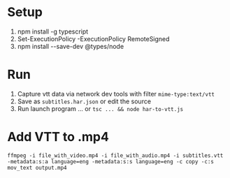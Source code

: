 # Setup
1. npm install -g typescript
1. Set-ExecutionPolicy -ExecutionPolicy RemoteSigned
1. npm install --save-dev @types/node

# Run
1. Capture vtt data via network dev tools with filter `mime-type:text/vtt`
1. Save as `subtitles.har.json` or edit the source
1. Run launch program ... or `tsc ... && node har-to-vtt.js`

# Add VTT to .mp4
    ffmpeg -i file_with_video.mp4 -i file_with_audio.mp4 -i subtitles.vtt -metadata:s:a language=eng -metadata:s:s language=eng -c copy -c:s mov_text output.mp4